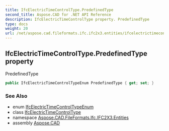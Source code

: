 ```yaml
---
title: IfcElectricTimeControlType.PredefinedType
second_title: Aspose.CAD for .NET API Reference
description: IfcElectricTimeControlType property. PredefinedType
type: docs
weight: 20
url: /net/aspose.cad.fileformats.ifc.ifc2x3.entities/ifcelectrictimecontroltype/predefinedtype/
---
```

## IfcElectricTimeControlType.PredefinedType property

PredefinedType

```csharp
public IfcElectricTimeControlTypeEnum PredefinedType { get; set; }
```

### See Also

* enum [IfcElectricTimeControlTypeEnum](../../../aspose.cad.fileformats.ifc.ifc2x3.types/ifcelectrictimecontroltypeenum/)
* class [IfcElectricTimeControlType](../)
* namespace [Aspose.CAD.FileFormats.Ifc.IFC2X3.Entities](../../ifcelectrictimecontroltype/)
* assembly [Aspose.CAD](../../../)


